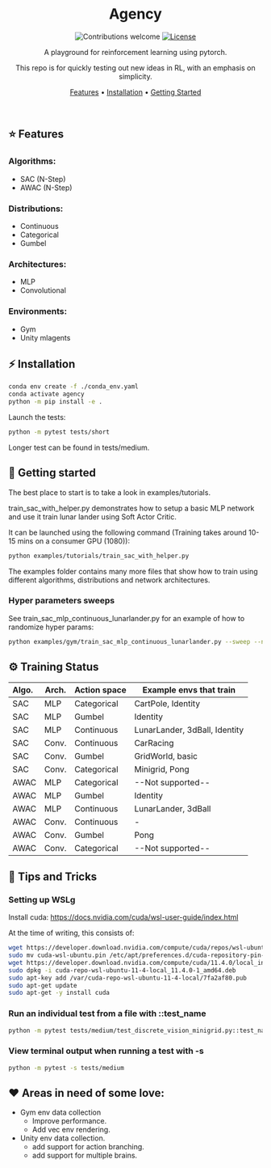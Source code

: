 <!-- LOGO -->

<h1 align="center">
  Agency
  <br>
</h1>

<div align="center">

![Contributions welcome](https://img.shields.io/badge/contributions-welcome-orange.svg)
[![License](https://img.shields.io/badge/license-MIT-blue.svg)](https://opensource.org/licenses/MIT)

A playground for reinforcement learning using pytorch.

This repo is for quickly testing out new ideas in RL, with an emphasis on simplicity.

</div>


<p align="center">
  <a href="#features">Features</a> •
  <a href="#installation">Installation</a> •
  <a href="#getting-started">Getting Started</a>
</p>

<br>

## ⭐️ Features
### Algorithms:
* SAC (N-Step)
* AWAC (N-Step)
### Distributions:
* Continuous
* Categorical
* Gumbel
### Architectures:
* MLP
* Convolutional
### Environments:
* Gym
* Unity mlagents


## ⚡️ Installation
```bash
conda env create -f ./conda_env.yaml
conda activate agency
python -m pip install -e .
```

Launch the tests:

```bash
python -m pytest tests/short
```

Longer test can be found in tests/medium.


## 📖 Getting started
The best place to start is to take a look in examples/tutorials.

train_sac_with_helper.py demonstrates how to setup a basic MLP network and use it train lunar lander using Soft Actor Critic.

It can be launched using the following command (Training takes around 10-15 mins on a consumer GPU (1080)):

```bash
python examples/tutorials/train_sac_with_helper.py
```

The examples folder contains many more files that show how to train using different algorithms, distributions and network architectures.


### Hyper parameters sweeps
See train_sac_mlp_continuous_lunarlander.py for an example of how to randomize hyper params:

```bash
python examples/gym/train_sac_mlp_continuous_lunarlander.py --sweep --n 10
```


## ⚙️ Training Status
| Algo. |Arch.  | Action space| Example envs that train        |
|:------|-------|-------------|-------------------------------|
| SAC   | MLP   | Categorical | CartPole, Identity            |
| SAC   | MLP   | Gumbel      | Identity                      |
| SAC   | MLP   | Continuous  | LunarLander, 3dBall, Identity |
| SAC   | Conv. | Continuous  | CarRacing                     |
| SAC   | Conv. | Gumbel      | GridWorld, basic              |
| SAC   | Conv. | Categorical | Minigrid, Pong                |
| AWAC  | MLP   | Categorical |  --Not supported--            |
| AWAC  | MLP   | Gumbel      | Identity                     |
| AWAC  | MLP   | Continuous  | LunarLander, 3dBall         |
| AWAC  | Conv. | Continuous  | -                           |
| AWAC  | Conv. | Gumbel      | Pong                        |
| AWAC  | Conv. | Categorical | --Not supported--           |



## 🔔 Tips and Tricks
### Setting up WSLg
Install cuda:
https://docs.nvidia.com/cuda/wsl-user-guide/index.html

At the time of writing, this consists of:

```bash
wget https://developer.download.nvidia.com/compute/cuda/repos/wsl-ubuntu/x86_64/cuda-wsl-ubuntu.pin
sudo mv cuda-wsl-ubuntu.pin /etc/apt/preferences.d/cuda-repository-pin-600
wget https://developer.download.nvidia.com/compute/cuda/11.4.0/local_installers/cuda-repo-wsl-ubuntu-11-4-local_11.4.0-1_amd64.deb
sudo dpkg -i cuda-repo-wsl-ubuntu-11-4-local_11.4.0-1_amd64.deb
sudo apt-key add /var/cuda-repo-wsl-ubuntu-11-4-local/7fa2af80.pub
sudo apt-get update
sudo apt-get -y install cuda
```

### Run an individual test from a file with ::test_name
```bash
python -m pytest tests/medium/test_discrete_vision_minigrid.py::test_name
```

### View terminal output when running a test with -s
```bash
python -m pytest -s tests/medium
```

## ❤️ Areas in need of some love:
* Gym env data collection
    * Improve performance.
    * Add vec env rendering.
* Unity env data collection.
    * add support for action branching.
    * add support for multiple brains.